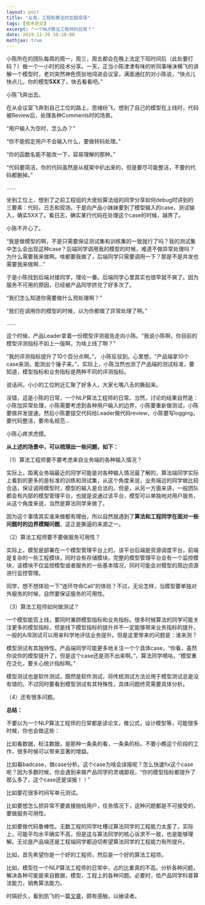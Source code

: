 ```yaml
---
layout: post
title: "业务，工程和算法的互殴现场"
tags: [技术杂文]
excerpt: "一个NLP算法工程师的日常？"
date: 2019-11-30 10:20:00
mathjax: true
---
```


小陈所在的团队每周的周一，周三，周五都会在晚上法定下班时间后（此处要打码？）做一个一小时的技术分享。一天，正当小陈津津有味的听同事唾沫横飞的讲解一个模型时，老刘突然神色慌张地闯进会议室，满面通红的对小陈说，“快点儿快点儿，你的模型**5XX**了，快去看看吧。”

小陈飞奔出去。

在从会议室飞奔到自己工位的路上，思绪纷飞，想到了自己的模型在上线时，代码被Review后，处理各种Comments时的场景。

“用户输入为空时，怎么办？”

“你不能假定用户不会输入什么，要做转码处理。”

“你的函数名能不能改一下，容易理解的那种。”

“代码要简洁，你的代码虽然是从框架中扒出来的，但是要尽可能整洁，不要的代码都删掉。”

......

坐到工位上，想到了之前工程组的大佬给算法组的同学分享如何debug时讲到的三要素：代码，日志和现场。于是向产品小妹妹要到了模型输入的case，测试输入，确实5XX了。看日志，确实某行代码在处理这个case的时候，越界了。

小陈不开心了。

“我是做模型的啊，不是只需要保证测试集和训练集的一致就行了吗？我的测试集中怎么会出现这种case？后端同学调用我的模型的时候，难道不做异常处理吗？为什么需要我来做啊。啥都要我做了，后端同学只需要调用一下？那是不是并发也需要我来做啊...”

于是小陈找到后端对接同学，理论一番。后端同学心里其实也很早就不爽了。因为服务不可用的原因，已经被产品同学挤兑了好多次了。

“我们怎么知道你需要做什么预处理啊？”

“我们在调用你的模型的时候，以为你都做了异常处理了啊。”

......


这个时候，产品Leader拿着一份模型评测报告走向小陈。“我说小陈啊，你目前的模型评测指标不如上一版啊，为啥上线了啊？”

“我的评测指标提升了10个百分点啊。”， 小陈反驳到。心里想，“产品端拿10个case来测，能测出个锤子来。”，实际上，小陈当然也测了产品端的测试标准，要知道，模型指标和业务指标是两种不同的评测指标。


说话间，小小的工位附近汇聚了好多人，大家七嘴八舌的撕起来。

没错，这是小陈的日常，一个NLP算法工程师的日常。当然，讨论的结果自然是：小陈加异常处理，小陈需要考虑到各种用户输入的边界，小陈要重新做测试，小陈要做并发提速。然后小陈要提交代码给Leader做代码review，小陈要写logging，要代码整洁，要命名规范...

小陈心疼求虎摸。

**从上述的场景中，可以梳理出一些问题，如下：**

（1）算法工程师要不要考虑来自业务端的各种输入情况？

实际上，距离业务端最近的同学可能是对各种输入情况最了解的，算法端同学实际上看到的更多的是标准的训练和测试集，从这个角度来说，业务端近的同学做比较合适，保证调用模型时，模型的输入是合法的。但是，从另一方面来讲，一般团队都会有内部的模型管理平台，也就是说通过该平台，模型可以单独地对用户服务，从这个角度来说，当然是算法同学来做了。

因为这个事情其实谁来做都有理由，所以自然就遇到了**算法和工程同学在面对一些问题时的边界模糊问题**，这正是撕逼的来源之一。

（2）算法工程师要不要做服务可用性？

实际上，模型是部署在一个模型管理平台上的，该平台后端是资源调度平台，前端是复杂的一些工程模块，同时会有存储模块。完整的模型管理平台会有一个监控模块，该模块不仅监控模型或者服务的一些基本情况，同时可能会对模型的周边资源进行监控管理。

同学，想不想体验一下“连环夺命Call”的体验？不过，无论怎样，当模型要单独对外服务的时候，自然要保证服务的可用性。

（3）算法工程师如何做测试？

一个模型能否上线，要同时兼顾模型指标和业务指标。很多时候算法的同学可能关注更多的模型指标，但是线下模型指标的提升并不一定能够带来业务指标的提升，一般的A/B测试可以用来科学地评估业务提升。但是这里带来的问题是：谁来测？

模型测试有其独特性。产品端同学可能更多地关注一个个具体case，“你看，虽然你说你的模型提升了，但是这个case还是测不出来啊。”，算法同学嘀咕，“模型重在泛化，要关心统计指标啊。”

模型测试也是软件测试，既然是软件测试，将传统测试方法论用于模型测试总是没有错的。不过同时要看到模型测试有其特殊性，具体问题终究需要具体分析。

（4）还有很多问题。

**总结：**

不要以为一个NLP算法工程师的日常都是读论文，推公式，设计模型等，可能很多时候，你也会做这些：

比如看数据，标注数据，是那种一条条的看，一条条的标。不要小瞧这个阶段的工作，很多时候可以带来显著的增益。

比如看badcase，做case分析。这个case为啥会误报呢？怎么快速fix这个case呢？因为多数时候，你会遇到来做产品同学的灵魂鄙视，“你的模型指标都提升了那么多了，这个case还是误报！！”

比如要花很多时间写单元测试。

比如要想怎么把异常不要直接抛给用户，任务情况下，这种问题都是不可接受的，要做服务可用性。

比如要做代码鲁棒性。无数工程的同学吐槽过算法同学的工程能力太差了。实际上，可能平均水平确实不高，但是这与算法同学的核心诉求不一致，也是能够理解。无论是产品端还是工程端同学都迫切希望算法同学的工程能力有所提升。

比如，首先希望你是一个好的工程师，然后是一个好的算法工程师。

比如，模型在一个NLP算法工程师的日常中，占的比重真的不高。分析各种问题，解决各种可能是来自数据，模型，工程上的各种问题。必要时，给产品同学科普算法能力，销售算法能力。

时隔好久，看到凯飞的一篇[文章](https://mp.weixin.qq.com/s?__biz=MzU1NTMyOTI4Mw==&mid=2247501830&idx=1&sn=70809ee69329f38f33f6f3a8162e179c&chksm=fbd77a6acca0f37c4d9516f2a8e820e0f18a9e13dad0dc3fc41829f41bab02842bd0d98e9a9a&mpshare=1&scene=23&srcid=1129PWSSuY2GE2aUmsRoSrXF&sharer_sharetime=1606587573322&sharer_shareid=0e8353dcb5f53b85da8e0afe73a0021b%23rd)，颇有感触，以飨读者。










